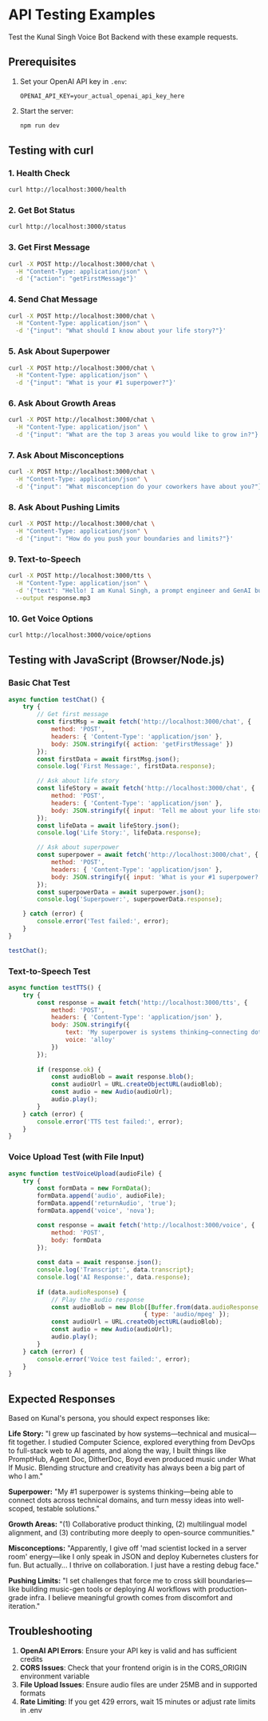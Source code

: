 # API Testing Examples

Test the Kunal Singh Voice Bot Backend with these example requests.

## Prerequisites

1. Set your OpenAI API key in `.env`:
   ```
   OPENAI_API_KEY=your_actual_openai_api_key_here
   ```

2. Start the server:
   ```bash
   npm run dev
   ```

## Testing with curl

### 1. Health Check
```bash
curl http://localhost:3000/health
```

### 2. Get Bot Status
```bash
curl http://localhost:3000/status
```

### 3. Get First Message
```bash
curl -X POST http://localhost:3000/chat \
  -H "Content-Type: application/json" \
  -d '{"action": "getFirstMessage"}'
```

### 4. Send Chat Message
```bash
curl -X POST http://localhost:3000/chat \
  -H "Content-Type: application/json" \
  -d '{"input": "What should I know about your life story?"}'
```

### 5. Ask About Superpower
```bash
curl -X POST http://localhost:3000/chat \
  -H "Content-Type: application/json" \
  -d '{"input": "What is your #1 superpower?"}'
```

### 6. Ask About Growth Areas
```bash
curl -X POST http://localhost:3000/chat \
  -H "Content-Type: application/json" \
  -d '{"input": "What are the top 3 areas you would like to grow in?"}'
```

### 7. Ask About Misconceptions
```bash
curl -X POST http://localhost:3000/chat \
  -H "Content-Type: application/json" \
  -d '{"input": "What misconception do your coworkers have about you?"}'
```

### 8. Ask About Pushing Limits
```bash
curl -X POST http://localhost:3000/chat \
  -H "Content-Type: application/json" \
  -d '{"input": "How do you push your boundaries and limits?"}'
```

### 9. Text-to-Speech
```bash
curl -X POST http://localhost:3000/tts \
  -H "Content-Type: application/json" \
  -d '{"text": "Hello! I am Kunal Singh, a prompt engineer and GenAI builder.", "voice": "alloy"}' \
  --output response.mp3
```

### 10. Get Voice Options
```bash
curl http://localhost:3000/voice/options
```

## Testing with JavaScript (Browser/Node.js)

### Basic Chat Test
```javascript
async function testChat() {
    try {
        // Get first message
        const firstMsg = await fetch('http://localhost:3000/chat', {
            method: 'POST',
            headers: { 'Content-Type': 'application/json' },
            body: JSON.stringify({ action: 'getFirstMessage' })
        });
        const firstData = await firstMsg.json();
        console.log('First Message:', firstData.response);

        // Ask about life story
        const lifeStory = await fetch('http://localhost:3000/chat', {
            method: 'POST',
            headers: { 'Content-Type': 'application/json' },
            body: JSON.stringify({ input: 'Tell me about your life story in a few sentences' })
        });
        const lifeData = await lifeStory.json();
        console.log('Life Story:', lifeData.response);

        // Ask about superpower
        const superpower = await fetch('http://localhost:3000/chat', {
            method: 'POST',
            headers: { 'Content-Type': 'application/json' },
            body: JSON.stringify({ input: 'What is your #1 superpower?' })
        });
        const superpowerData = await superpower.json();
        console.log('Superpower:', superpowerData.response);

    } catch (error) {
        console.error('Test failed:', error);
    }
}

testChat();
```

### Text-to-Speech Test
```javascript
async function testTTS() {
    try {
        const response = await fetch('http://localhost:3000/tts', {
            method: 'POST',
            headers: { 'Content-Type': 'application/json' },
            body: JSON.stringify({ 
                text: 'My superpower is systems thinking—connecting dots across technical domains.',
                voice: 'alloy' 
            })
        });
        
        if (response.ok) {
            const audioBlob = await response.blob();
            const audioUrl = URL.createObjectURL(audioBlob);
            const audio = new Audio(audioUrl);
            audio.play();
        }
    } catch (error) {
        console.error('TTS test failed:', error);
    }
}
```

### Voice Upload Test (with File Input)
```javascript
async function testVoiceUpload(audioFile) {
    try {
        const formData = new FormData();
        formData.append('audio', audioFile);
        formData.append('returnAudio', 'true');
        formData.append('voice', 'nova');

        const response = await fetch('http://localhost:3000/voice', {
            method: 'POST',
            body: formData
        });
        
        const data = await response.json();
        console.log('Transcript:', data.transcript);
        console.log('AI Response:', data.response);
        
        if (data.audioResponse) {
            // Play the audio response
            const audioBlob = new Blob([Buffer.from(data.audioResponse, 'base64')], 
                                      { type: 'audio/mpeg' });
            const audioUrl = URL.createObjectURL(audioBlob);
            const audio = new Audio(audioUrl);
            audio.play();
        }
    } catch (error) {
        console.error('Voice test failed:', error);
    }
}
```

## Expected Responses

Based on Kunal's persona, you should expect responses like:

**Life Story:** "I grew up fascinated by how systems—technical and musical—fit together. I studied Computer Science, explored everything from DevOps to full-stack web to AI agents, and along the way, I built things like PromptHub, Agent Doc, DitherDoc, Boyd even produced music under What If Music. Blending structure and creativity has always been a big part of who I am."

**Superpower:** "My #1 superpower is systems thinking—being able to connect dots across technical domains, and turn messy ideas into well-scoped, testable solutions."

**Growth Areas:** "(1) Collaborative product thinking, (2) multilingual model alignment, and (3) contributing more deeply to open-source communities."

**Misconceptions:** "Apparently, I give off 'mad scientist locked in a server room' energy—like I only speak in JSON and deploy Kubernetes clusters for fun. But actually... I thrive on collaboration. I just have a resting debug face."

**Pushing Limits:** "I set challenges that force me to cross skill boundaries—like building music-gen tools or deploying AI workflows with production-grade infra. I believe meaningful growth comes from discomfort and iteration."

## Troubleshooting

1. **OpenAI API Errors**: Ensure your API key is valid and has sufficient credits
2. **CORS Issues**: Check that your frontend origin is in the CORS_ORIGIN environment variable
3. **File Upload Issues**: Ensure audio files are under 25MB and in supported formats
4. **Rate Limiting**: If you get 429 errors, wait 15 minutes or adjust rate limits in .env
